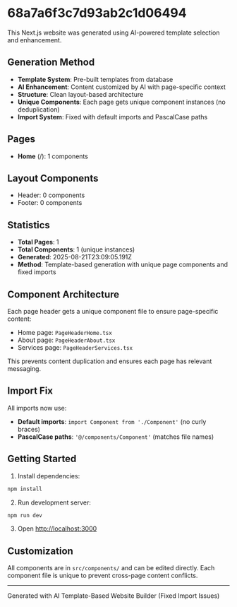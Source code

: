 # 68a7a6f3c7d93ab2c1d06494

This Next.js website was generated using AI-powered template selection and enhancement.

## Generation Method

- **Template System**: Pre-built templates from database
- **AI Enhancement**: Content customized by AI with page-specific context
- **Structure**: Clean layout-based architecture
- **Unique Components**: Each page gets unique component instances (no deduplication)
- **Import System**: Fixed with default imports and PascalCase paths

## Pages

- **Home** (/): 1 components

## Layout Components

- Header: 0 components
- Footer: 0 components

## Statistics

- **Total Pages**: 1
- **Total Components**: 1 (unique instances)
- **Generated**: 2025-08-21T23:09:05.191Z
- **Method**: Template-based generation with unique page components and fixed imports

## Component Architecture

Each page header gets a unique component file to ensure page-specific content:
- Home page: `PageHeaderHome.tsx`
- About page: `PageHeaderAbout.tsx`
- Services page: `PageHeaderServices.tsx`

This prevents content duplication and ensures each page has relevant messaging.

## Import Fix

All imports now use:
- **Default imports**: `import Component from './Component'` (no curly braces)
- **PascalCase paths**: `'@/components/Component'` (matches file names)

## Getting Started

1. Install dependencies:
```bash
npm install
```

2. Run development server:
```bash
npm run dev
```

3. Open [http://localhost:3000](http://localhost:3000)

## Customization

All components are in `src/components/` and can be edited directly.
Each component file is unique to prevent cross-page content conflicts.

---
Generated with AI Template-Based Website Builder (Fixed Import Issues)
